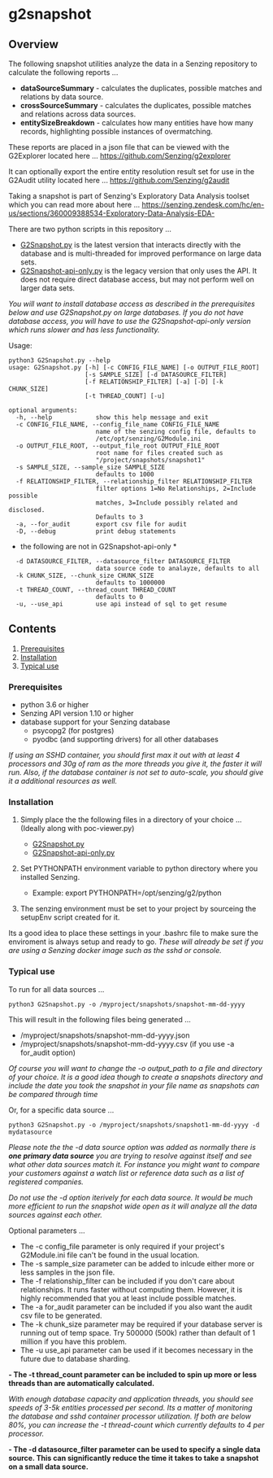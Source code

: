 # g2snapshot

## Overview

The following snapshot utilities analyze the data in a Senzing repository to calculate the following reports ...
- **dataSourceSummary** - calculates the duplicates, possible matches and relations by data source.
- **crossSourceSummary** - calculates the duplicates, possible matches and relations across data sources.
- **entitySizeBreakdown** - calculates how many entities have how many records, highlighting possible instances of overmatching.

These reports are placed in a json file that can be viewed with the G2Explorer located 
here ... https://github.com/Senzing/g2explorer

It can optionally export the entire entity resolution result set for use in the G2Audit utility located 
here ... https://github.com/Senzing/g2audit

Taking a snapshot is part of Senzing's Exploratory Data Analysis toolset which you can read more about here ... https://senzing.zendesk.com/hc/en-us/sections/360009388534-Exploratory-Data-Analysis-EDA-

There are two python scripts in this repository ...
- [G2Snapshot.py](G2Snapshot.py) is the latest version that interacts directly with the database and is multi-threaded 
for improved performance on large data sets.
- [G2Snapshot-api-only.py](G2Snapshot-api-only.py) is the legacy version that only uses the API.  It does not require direct database access, 
but may not perform well on larger data sets.

*You will want to install database access as described in the prerequisites below and use G2Snapshot.py on large databases.  If you do not
have database access, you will have to use the G2Snapshot-api-only version which runs slower and has less functionality.*

Usage:

```console
python3 G2Snapshot.py --help
usage: G2Snapshot.py [-h] [-c CONFIG_FILE_NAME] [-o OUTPUT_FILE_ROOT]
                     [-s SAMPLE_SIZE] [-d DATASOURCE_FILTER]
                     [-f RELATIONSHIP_FILTER] [-a] [-D] [-k CHUNK_SIZE]
                     [-t THREAD_COUNT] [-u]

optional arguments:
  -h, --help            show this help message and exit
  -c CONFIG_FILE_NAME, --config_file_name CONFIG_FILE_NAME
                        name of the senzing config file, defaults to
                        /etc/opt/senzing/G2Module.ini
  -o OUTPUT_FILE_ROOT, --output_file_root OUTPUT_FILE_ROOT
                        root name for files created such as
                        "/project/snapshots/snapshot1"
  -s SAMPLE_SIZE, --sample_size SAMPLE_SIZE
                        defaults to 1000
  -f RELATIONSHIP_FILTER, --relationship_filter RELATIONSHIP_FILTER
                        filter options 1=No Relationships, 2=Include possible
                        matches, 3=Include possibly related and disclosed.
                        Defaults to 3
  -a, --for_audit       export csv file for audit
  -D, --debug           print debug statements
```
* the following are not in G2Snapshot-api-only *
```console
  -d DATASOURCE_FILTER, --datasource_filter DATASOURCE_FILTER
                        data source code to analayze, defaults to all
  -k CHUNK_SIZE, --chunk_size CHUNK_SIZE
                        defaults to 1000000
  -t THREAD_COUNT, --thread_count THREAD_COUNT
                        defaults to 0
  -u, --use_api         use api instead of sql to get resume
```

## Contents

1. [Prerequisites](#Prerequisites)
2. [Installation](#Installation)
3. [Typical use](#Typical-use)

### Prerequisites
- python 3.6 or higher
- Senzing API version 1.10 or higher
- database support for your Senzing database
    - psycopg2 (for postgres)
    - pyodbc (and supporting drivers) for all other databases 

*If using an SSHD container, you should first max it out with at least 4 processors and 30g of ram as the more threads you give it, the faster it will run.  Also, if the database container is not set to 
auto-scale, you should give it a additional resources as well.*

### Installation

1. Simply place the the following files in a directory of your choice ...  (Ideally along with poc-viewer.py)
    - [G2Snapshot.py](G2Snapshot.py) 
    - [G2Snapshot-api-only.py](G2Snapshot-api-only.py) 

2. Set PYTHONPATH environment variable to python directory where you installed Senzing.
    - Example: export PYTHONPATH=/opt/senzing/g2/python

3. The senzing environment must be set to your project by sourceing the setupEnv script created for it.

Its a good idea to place these settings in your .bashrc file to make sure the enviroment is always setup and ready to go.
*These will already be set if you are using a Senzing docker image such as the sshd or console.*

### Typical use

To run for all data sources ...
```console
python3 G2Snapshot.py -o /myproject/snapshots/snapshot-mm-dd-yyyy 
```
This will result in the following files being generated ...
- /myproject/snapshots/snapshot-mm-dd-yyyy.json
- /myproject/snapshots/snapshot-mm-dd-yyyy.csv (if you use -a for_audit option)

*Of course you will want to change the -o output_path to a file and directory of your choice.  It is a good idea though to create a snapshots directory and include the date you took the snapshot in your file name 
as snapshots can be compared through time*


Or, for a specific data source ...
```console
python3 G2Snapshot.py -o /myproject/snapshots/snapshot1-mm-dd-yyyy -d mydatasource
```

*Please note the the -d data source option was added as normally there is **one primary data source** you are trying to resolve against itself 
and see what other data sources match it. For instance you might want to compare your customers against a watch list or reference data such
as a list of registered companies.*

*Do not use the -d option iterively for each data source.   It would be much more efficient to run the snapshot wide open as it will analyze
all the data sources against each other.*

Optional parameters ...
- The -c config_file parameter is only required if your project's G2Module.ini file can't be found in the usual location.
- The -s sample_size parameter can be added to inlcude either more or less samples in the json file.
- The -f relationship_filter can be included if you don't care about relationships.  It runs faster without computing them.   However, it is highly recommended that you at least include possible matches.
- The -a for_audit parameter can be included if you also want the audit csv file to be generated.
- The -k chunk_size parameter may be required if your database server is running out of temp space. Try 500000 (500k) rather than default of 1 million if you have this problem.
- The -u use_api parameter can be used if it becomes necessary in the future due to database sharding.

**- The -t thread_count parameter can be included to spin up more or less threads than are automatically calculated.**

*With enough database capacity and application threads, you should see speeds of 3-5k entities processed per second.  Its a matter of monitoring the database and sshd container processor utilization. If 
both are below 80%, you can increase the -t thread-count which currently defaults to 4 per processor.*

**- The -d datasource_filter parameter can be used to specify a single data source. This can significantly reduce the time it takes to take a snapshot on a small data source.**


